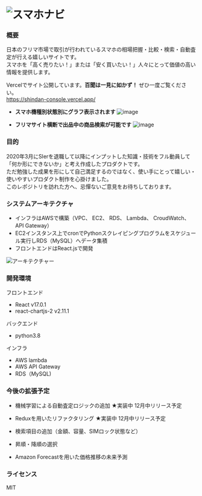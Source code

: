 # ![スマホナビ](https://shindan-console.vercel.app/)

### 概要
日本のフリマ市場で取引が行われているスマホの相場把握・比較・検索・自動査定が行える嬉しいサイトです。  
スマホを「高く売りたい！」または「安く買いたい！」人々にとって価値の高い情報を提供します。  

Vercelでサイト公開しています。**百聞は一見に如かず！** ぜひ一度ご覧ください。  
https://shindan-console.vercel.app/

* **スマホ機種別状態別にグラフ表示されます**
![image](https://user-images.githubusercontent.com/66734196/102046011-be24f980-3e1d-11eb-9b87-1be24ca28410.png)

* **フリマサイト横断で出品中の商品検索が可能です**
![image](https://user-images.githubusercontent.com/66734196/102046159-12c87480-3e1e-11eb-9b7d-92c8b849a637.png)


### 目的
2020年3月にSIerを退職して以降にインプットした知識・技術をフル動員して「何か形にできないか」と考え作成したプロダクトです。  
ただ勉強した成果を形にして自己満足するのではなく、使い手にとって嬉しい・使いやすいプロダクト制作を心掛けました。  
このレポジトリを訪れた方へ、忌憚ないご意見をお待ちしております。  

### システムアーキテクチャ
* インフラはAWSで構築（VPC、 EC2、 RDS、 Lambda、 CroudWatch、 API Gateway）
* EC2インスタンス上でcronでPythonスクレイピングプログラムをスケジュール実行しRDS（MySQL）へデータ集積
* フロントエンドはReact.jsで開発

![アーキテクチャー](https://user-images.githubusercontent.com/66734196/102052767-efa3c200-3e29-11eb-8da9-b5eaa30b3606.png)

### 開発環境

フロントエンド
* React v17.0.1
* react-chartjs-2 v2.11.1

バックエンド
* python3.8

インフラ
* AWS lambda
* AWS API Gateway
* RDS（MySQL)

### 今後の拡張予定
* 機械学習による自動査定ロジックの追加 ★実装中 12月中リリース予定
* Reduxを用いたリファクタリング ★実装中 12月中リリース予定

* 検索項目の追加（金額、容量、SIMロック状態など）
* 昇順・降順の選択
* Amazon Forecastを用いた価格推移の未来予測

### ライセンス
MIT

